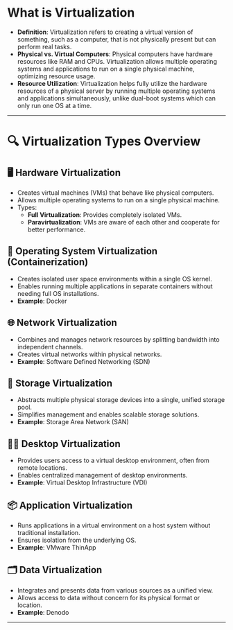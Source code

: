  # What is Virtualization
 
- **Definition**: Virtualization refers to creating a virtual version of something, such as a computer, that is not physically present but can perform real tasks.
- **Physical vs. Virtual Computers**: Physical computers have hardware resources like RAM and CPUs. Virtualization allows multiple operating systems and applications to run on a single physical machine, optimizing resource usage.
- **Resource Utilization**: Virtualization helps fully utilize the hardware resources of a physical server by running multiple operating systems and applications simultaneously, unlike dual-boot systems which can only run one OS at a time.
---

# 🔍 Virtualization Types Overview

## 🖥️ Hardware Virtualization
- Creates virtual machines (VMs) that behave like physical computers.
- Allows multiple operating systems to run on a single physical machine.
- Types:
  - **Full Virtualization**: Provides completely isolated VMs.
  - **Paravirtualization**: VMs are aware of each other and cooperate for better performance.

## 🐳 Operating System Virtualization (Containerization)
- Creates isolated user space environments within a single OS kernel.
- Enables running multiple applications in separate containers without needing full OS installations.
- **Example**: Docker

## 🌐 Network Virtualization
- Combines and manages network resources by splitting bandwidth into independent channels.
- Creates virtual networks within physical networks.
- **Example**: Software Defined Networking (SDN)

## 💾 Storage Virtualization
- Abstracts multiple physical storage devices into a single, unified storage pool.
- Simplifies management and enables scalable storage solutions.
- **Example**: Storage Area Network (SAN)

## 🧑‍💻 Desktop Virtualization
- Provides users access to a virtual desktop environment, often from remote locations.
- Enables centralized management of desktop environments.
- **Example**: Virtual Desktop Infrastructure (VDI)

## 📦 Application Virtualization
- Runs applications in a virtual environment on a host system without traditional installation.
- Ensures isolation from the underlying OS.
- **Example**: VMware ThinApp

## 🗂️ Data Virtualization
- Integrates and presents data from various sources as a unified view.
- Allows access to data without concern for its physical format or location.
- **Example**: Denodo
---
